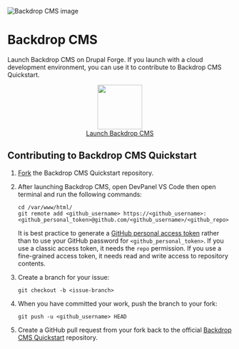 ![Backdrop CMS image](https://www.drupalforge.org/sites/default/files/styles/large/public/2024-06/thumbnail.jpg.webp)

# Backdrop CMS
Launch Backdrop CMS on Drupal Forge. If you launch with a cloud development environment, you can use it to contribute to Backdrop CMS Quickstart.

<div align="center">
   <a href="https://www.drupalforge.org/template/backdrop-cms">
      <figure>
         <img src="https://github.com/user-attachments/assets/69745ec7-d9a6-498f-9f47-8b60795195bb" height="100px" />
         <br />
         <figcaption>Launch Backdrop CMS</figcaption>
      </figure>
   </a>
</div>

## Contributing to Backdrop CMS Quickstart

1. [Fork](https://github.com/devpanel-demo/backdrop-cms-quickstart) the
Backdrop CMS Quickstart repository.

2. After launching Backdrop CMS, open DevPanel VS Code then open terminal and
   run the following commands:
   ```
   cd /var/www/html/
   git remote add <github_username> https://<github_username>:<github_personal_token>@github.com/<github_username>/<github_repo>
   ```
   It is best practice to generate a [GitHub personal access token](https://github.com/settings/tokens) rather than to use your GitHub password for `<github_personal_token>`. If you use a classic access token, it needs the `repo` permission. If you use a fine-grained access token, it needs read and write access to repository contents.

3. Create a branch for your issue:
   ```
   git checkout -b <issue-branch>
   ```

4. When you have committed your work, push the branch to your fork:
   ```
   git push -u <github_username> HEAD
   ```

5. Create a GitHub pull request from your fork back to the official [Backdrop CMS Quickstart](https://github.com/devpanel-demo/backdrop-cms-quickstart) repository.
